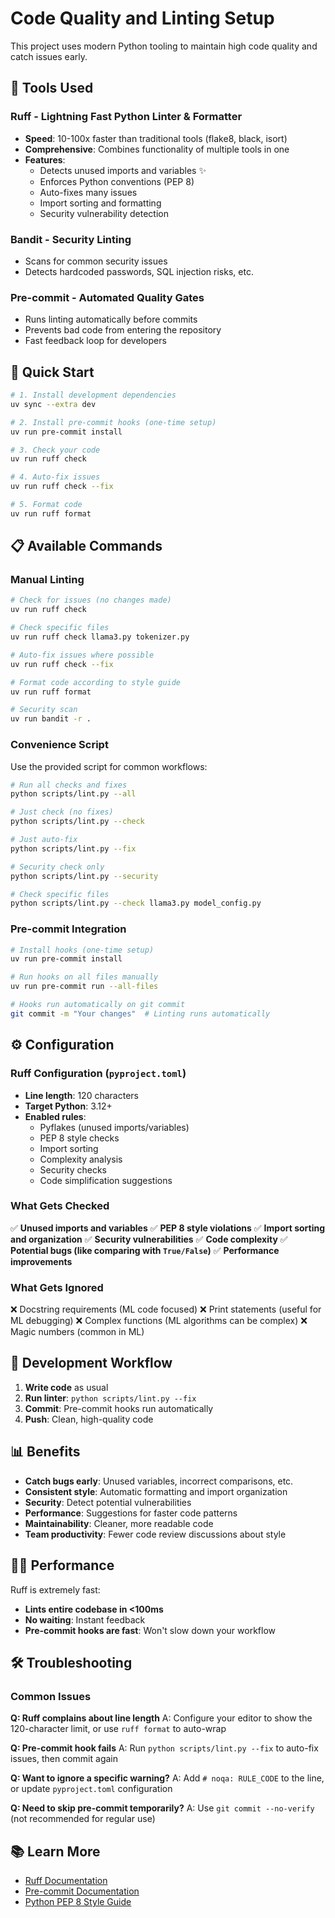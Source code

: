 # Code Quality and Linting Setup

This project uses modern Python tooling to maintain high code quality and catch issues early.

## 🔧 Tools Used

### **Ruff** - Lightning Fast Python Linter & Formatter
- **Speed**: 10-100x faster than traditional tools (flake8, black, isort)
- **Comprehensive**: Combines functionality of multiple tools in one
- **Features**:
  - Detects unused imports and variables ✨
  - Enforces Python conventions (PEP 8)
  - Auto-fixes many issues
  - Import sorting and formatting
  - Security vulnerability detection

### **Bandit** - Security Linting
- Scans for common security issues
- Detects hardcoded passwords, SQL injection risks, etc.

### **Pre-commit** - Automated Quality Gates
- Runs linting automatically before commits
- Prevents bad code from entering the repository
- Fast feedback loop for developers

## 🚀 Quick Start

```bash
# 1. Install development dependencies
uv sync --extra dev

# 2. Install pre-commit hooks (one-time setup)
uv run pre-commit install

# 3. Check your code
uv run ruff check

# 4. Auto-fix issues
uv run ruff check --fix

# 5. Format code
uv run ruff format
```

## 📋 Available Commands

### Manual Linting
```bash
# Check for issues (no changes made)
uv run ruff check

# Check specific files
uv run ruff check llama3.py tokenizer.py

# Auto-fix issues where possible
uv run ruff check --fix

# Format code according to style guide
uv run ruff format

# Security scan
uv run bandit -r .
```

### Convenience Script
Use the provided script for common workflows:

```bash
# Run all checks and fixes
python scripts/lint.py --all

# Just check (no fixes)
python scripts/lint.py --check

# Just auto-fix
python scripts/lint.py --fix

# Security check only
python scripts/lint.py --security

# Check specific files
python scripts/lint.py --check llama3.py model_config.py
```

### Pre-commit Integration
```bash
# Install hooks (one-time setup)
uv run pre-commit install

# Run hooks on all files manually
uv run pre-commit run --all-files

# Hooks run automatically on git commit
git commit -m "Your changes"  # Linting runs automatically
```

## ⚙️ Configuration

### Ruff Configuration (`pyproject.toml`)
- **Line length**: 120 characters
- **Target Python**: 3.12+
- **Enabled rules**:
  - Pyflakes (unused imports/variables)
  - PEP 8 style checks
  - Import sorting
  - Complexity analysis
  - Security checks
  - Code simplification suggestions

### What Gets Checked
✅ **Unused imports and variables**
✅ **PEP 8 style violations**
✅ **Import sorting and organization**
✅ **Security vulnerabilities**
✅ **Code complexity**
✅ **Potential bugs (like comparing with `True/False`)**
✅ **Performance improvements**

### What Gets Ignored
❌ Docstring requirements (ML code focused)
❌ Print statements (useful for ML debugging)
❌ Complex functions (ML algorithms can be complex)
❌ Magic numbers (common in ML)

## 🔄 Development Workflow

1. **Write code** as usual
2. **Run linter**: `python scripts/lint.py --fix`
3. **Commit**: Pre-commit hooks run automatically
4. **Push**: Clean, high-quality code

## 📊 Benefits

- **Catch bugs early**: Unused variables, incorrect comparisons, etc.
- **Consistent style**: Automatic formatting and import organization
- **Security**: Detect potential vulnerabilities
- **Performance**: Suggestions for faster code patterns
- **Maintainability**: Cleaner, more readable code
- **Team productivity**: Fewer code review discussions about style

## 🏃‍♂️ Performance

Ruff is extremely fast:
- **Lints entire codebase in <100ms**
- **No waiting**: Instant feedback
- **Pre-commit hooks are fast**: Won't slow down your workflow

## 🛠️ Troubleshooting

### Common Issues

**Q: Ruff complains about line length**
A: Configure your editor to show the 120-character limit, or use `ruff format` to auto-wrap

**Q: Pre-commit hook fails**
A: Run `python scripts/lint.py --fix` to auto-fix issues, then commit again

**Q: Want to ignore a specific warning?**
A: Add `# noqa: RULE_CODE` to the line, or update `pyproject.toml` configuration

**Q: Need to skip pre-commit temporarily?**
A: Use `git commit --no-verify` (not recommended for regular use)

## 📚 Learn More

- [Ruff Documentation](https://docs.astral.sh/ruff/)
- [Pre-commit Documentation](https://pre-commit.com/)
- [Python PEP 8 Style Guide](https://peps.python.org/pep-0008/)